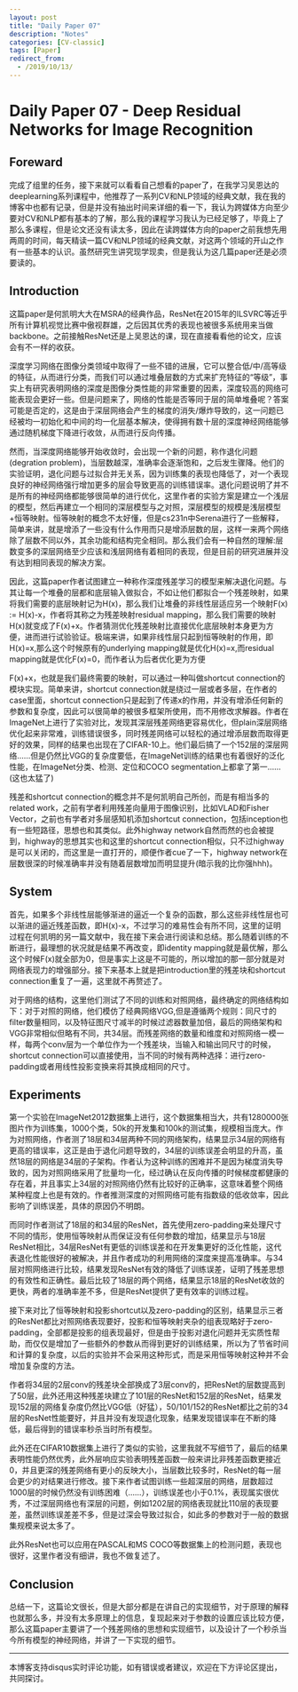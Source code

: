 ```yaml
---
layout: post
title: "Daily Paper 07"
description: "Notes"
categories: [CV-classic]
tags: [Paper]
redirect_from:
  - /2019/10/13/
---
```


# Daily Paper 07 - Deep Residual Networks for Image Recognition  

## Foreward  

完成了组里的任务，接下来就可以看看自己想看的paper了，在我学习吴恩达的deeplearning系列课程中，他推荐了一系列CV和NLP领域的经典文献，我在我的博客中也都有记录，但是并没有抽出时间来详细的看一下，我认为跨媒体方向至少要对CV和NLP都有基本的了解，那么我的课程学习我认为已经足够了，毕竟上了那么多课程，但是论文还没有读太多，因此在读跨媒体方向的paper之前我想先用两周的时间，每天精读一篇CV和NLP领域的经典文献，对这两个领域的开山之作有一些基本的认识。虽然研究生讲究现学现卖，但是我认为这几篇paper还是必须要读的。  

## Introduction  

这篇paper是何凯明大大在MSRA的经典作品，ResNet在2015年的ILSVRC等近乎所有计算机视觉比赛中傲视群雄，之后因其优秀的表现也被很多系统用来当做backbone。之前接触ResNet还是上吴恩达的课，现在直接看看他的论文，应该会有不一样的收获。  

深度学习网络在图像分类领域中取得了一些不错的进展，它可以整合低/中/高等级的特征，从而进行分类，而我们可以通过堆叠层数的方式来扩充特征的“等级”，事实上有研究表明网络的深度是图像分类性能的非常重要的因素，深度较高的网络可能表现会更好一些。但是问题来了，网络的性能是否等同于层的简单堆叠呢？答案可能是否定的，这是由于深层网络会产生的梯度的消失/爆炸导致的，这一问题已经被均一初始化和中间的均一化层基本解决，使得拥有数十层的深度神经网络能够通过随机梯度下降进行收敛，从而进行反向传播。  

然而，当深度网络能够开始收敛时，会出现一个新的问题，称作退化问题(degration problem)，当层数越深，准确率会逐渐饱和，之后发生骤降。他们的实验证明，退化问题与过拟合并无关系，因为训练集的表现也降低了，对一个表现良好的神经网络强行增加更多的层会导致更高的训练错误率。退化问题说明了并不是所有的神经网络都能够很简单的进行优化，这里作者的实验方案是建立一个浅层的模型，然后再建立一个相同的深层模型与之对照，深层模型的规模是浅层模型+恒等映射。恒等映射的概念不太好懂，但是cs231n中Serena进行了一些解释，简单来讲，就是增添了一些没有什么作用而只是增添层数的层，这样一来两个网络除了层数不同以外，其余功能和结构完全相同。那么我们会有一种自然的理解:层数变多的深层网络至少应该和浅层网络有着相同的表现，但是目前的研究进展并没有达到相同表现的解决方案。  

因此，这篇paper作者试图建立一种称作深度残差学习的模型来解决退化问题。与其让每一个堆叠的层都和底层输入做拟合，不如让他们都拟合一个残差映射，如果将我们需要的底层映射记为H(x)，那么我们让堆叠的非线性层适应另一个映射F(x) := H(x)-x，作者将其称之为残差映射residual mapping，那么我们需要的映射H(x)就变成了F(x)+x。作者猜测优化残差映射比直接优化底层映射本身更为方便，进而进行试验验证。极端来讲，如果非线性层只起到恒等映射的作用，即H(x)=x,那么这个时候原有的underlying mapping就是优化H(x)=x,而residual mapping就是优化F(x)=0，而作者认为后者优化更为方便  

F(x)+x，也就是我们最终需要的映射，可以通过一种叫做shortcut connection的模块实现。简单来讲，shortcut connection就是绕过一层或者多层，在作者的case里面，shortcut connection只是起到了传递x的作用，并没有增添任何新的参数和复杂度，因此可以很简单的被很多框架所使用，而不用修改求解器。作者在ImageNet上进行了实验对比，发现其深层残差网络更容易优化，但plain深层网络优化起来非常难，训练错误很多，同时残差网络可以轻松的通过增添层数而取得更好的效果，同样的结果也出现在了CIFAR-10上。他们最后搞了一个152层的深层网络……但是仍然比VGG的复杂度要低，在ImageNet训练的结果也有着很好的泛化性能，在ImageNet分类、检测、定位和COCO segmentation上都拿了第一……(这也太猛了)  

残差和shortcut connection的概念并不是何凯明自己所创，而是有相当多的related work，之前有学者利用残差向量用于图像识别，比如VLAD和Fisher Vector，之前也有学者对多层感知机添加shortcut connection，包括inception也有一些短路径，思想也和其类似。此外highway network自然而然的也会被提到，highway的思想其实也和这里的shortcut connection相似，只不过highway是可以关闭的，而这里是一直打开的，顺便作者cue了一下，highway network在层数很深的时候准确率并没有随着层数增加而明显提升(暗示我的比你强hhh)。  

## System  

首先，如果多个非线性层能够渐进的逼近一个复杂的函数，那么这些非线性层也可以渐进的逼近残差函数，即H(x)-x，不过学习的难易性会有所不同，这里的证明过程在何凯明的另一篇文献中，我在接下来会进行阅读和总结。那么随着训练的不断进行，最理想的状况就是结果不再改变，即identity mapping就是最优解，那么这个时候F(x)就全部为0，但是事实上这是不可能的，所以增加的那一部分就是对网络表现力的增强部分。接下来基本上就是把introduction里的残差块和shortcut connection重复了一遍，这里就不再赘述了。  

对于网络的结构，这里他们测试了不同的训练和对照网络，最终确定的网络结构如下：对于对照的网络，他们模仿了经典网络VGG,但是遵循两个规则：同尺寸的filter数量相同，以及特征图尺寸减半的时候过滤器数量加倍，最后的网络架构和VGG非常相似但略有不同，共34层。而残差网络的数量和维度和对照网络一模一样，每两个conv层为一个单位作为一个残差块，当输入和输出同尺寸的时候，shortcut connection可以直接使用，当不同的时候有两种选择：进行zero-padding或者用线性投影变换来将其换成相同的尺寸。  

## Experiments  

第一个实验在ImageNet2012数据集上进行，这个数据集相当大，共有1280000张图片作为训练集，1000个类，50k的开发集和100k的测试集，规模相当庞大。作为对照网络，作者测了18层和34层两种不同的网络架构，结果显示34层的网络有更高的错误率，这正是由于退化问题导致的，34层的训练误差会明显的升高，虽然18层的网络是34层的子架构。作者认为这种训练的困难并不是因为梯度消失导致的，因为对照网络采用了批量均一化，经过确认在反向传播的时候梯度都健康的存在着，并且事实上34层的对照网络仍然有比较好的正确率，这意味着整个网络某种程度上也是有效的。作者推测深度的对照网络可能有指数级的低收敛率，因此影响了训练误差，具体的原因仍不明朗。  

而同时作者测试了18层的和34层的ResNet，首先使用zero-padding来处理尺寸不同的情形，使用恒等映射从而保证没有任何参数的增加，结果显示与18层ResNet相比，34层ResNet有更低的训练误差和在开发集更好的泛化性能，这代表退化性能很好的被解决，并且作者成功的利用网络的深度来提高准确率。与34层对照网络进行比较，结果发现ResNet有效的降低了训练误差，证明了残差思想的有效性和正确性。最后比较了18层的两个网络，结果显示18层的ResNet收敛的更快，两者的准确率差不多，但是ResNet提供了更有效率的训练过程。  

接下来对比了恒等映射和投影shortcut以及zero-padding的区别，结果显示三者的ResNet都比对照网络表现要好，投影和恒等映射夹杂的组表现略好于zero-padding，全部都是投影的组表现最好，但是由于投影对退化问题并无实质性帮助，而仅仅是增加了一些额外的参数从而得到更好的训练结果，所以为了节省时间和计算的复杂度，以后的实验并不会采用这种形式，而是采用恒等映射这种并不会增加复杂度的方法。  

作者将34层的2层conv的残差块全部换成了3层conv的，把ResNet的层数提高到了50层，此外还用这种残差块建立了101层的ResNet和152层的ResNet，结果发现152层的网络复杂度仍然比VGG低（好猛），50/101/152的ResNet都比之前的34层的ResNet性能要好，并且并没有发现退化现象，结果发现错误率在不断的降低，最后得到的错误率秒杀当时所有模型。  

此外还在CIFAR10数据集上进行了类似的实验，这里我就不写细节了，最后的结果表明性能仍然优秀，此外层响应实验表明残差函数一般来讲比非残差函数更接近0，并且更深的残差网络有更小的反映大小，当层数比较多时，ResNet的每一层会更少的对结果进行修改。接下来作者试图训练一些超深层的网络，层数超过1000层的时候仍然没有训练困难（……），训练误差也小于0.1%，表现属实很优秀，不过深层网络也有深层的问题，例如1202层的网络表现就比110层的表现要差，虽然训练误差差不多，但是过深会导致过拟合，如此多的参数对于一般的数据集规模来说太多了。  

此外ResNet也可以应用在PASCAL和MS COCO等数据集上的检测问题，表现也很好，这里作者没有细讲，我也不做复述了。  

## Conclusion  

总结一下，这篇论文很长，但是大部分都是在讲自己的实现细节，对于原理的解释也就那么多，并没有太多原理上的信息，复现起来对于参数的设置应该比较方便，那么这篇paper主要讲了一个残差网络的思想和实现细节，以及设计了一个秒杀当今所有模型的神经网络，并讲了一下实现的细节。  

---
本博客支持disqus实时评论功能，如有错误或者建议，欢迎在下方评论区提出，共同探讨。  
